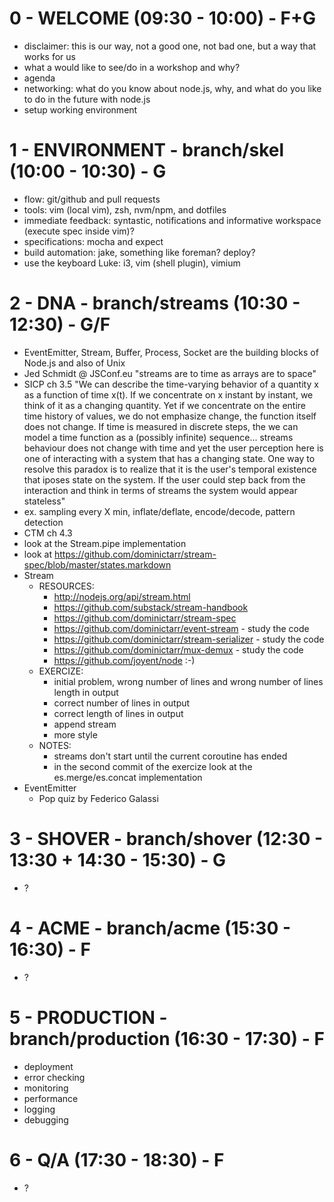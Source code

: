 # 0 - WELCOME (09:30 - 10:00) - F+G

* disclaimer: this is our way, not a good one, not bad one, but a way that works for us
* what a would like to see/do in a workshop and why?
* agenda
* networking: what do you know about node.js, why, and what do you like to do in the future with node.js
* setup working environment


# 1 - ENVIRONMENT - branch/skel (10:00 - 10:30) - G

* flow: git/github and pull requests
* tools: vim (local vim), zsh, nvm/npm, and dotfiles
* immediate feedback: syntastic, notifications and informative workspace (execute spec inside vim)?
* specifications: mocha and expect
* build automation: jake, something like foreman? deploy?
* use the keyboard Luke: i3, vim (shell plugin), vimium


# 2 - DNA - branch/streams (10:30 - 12:30) - G/F

* EventEmitter, Stream, Buffer, Process, Socket are the building blocks of Node.js and also of Unix
* Jed Schmidt @ JSConf.eu "streams are to time as arrays are to space"
* SICP ch 3.5 "We can describe the time-varying behavior of a quantity x as a function of time x(t). If we concentrate on x instant by instant, we think of it as a changing quantity. Yet if we concentrate on the entire time history of values, we do not emphasize change, the function itself does not change. If time is measured in discrete steps, the we can model a time function as a (possibly infinite) sequence... streams behaviour does not change with time and yet the user perception here is one of interacting with a system that has a changing state. One way to resolve this paradox is to realize that it is the user's temporal existence that iposes state on the system. If the user could step back from the interaction and think in terms of streams the system would appear stateless"
* ex. sampling every X min, inflate/deflate, encode/decode, pattern detection
* CTM ch 4.3
* look at the Stream.pipe implementation
* look at https://github.com/dominictarr/stream-spec/blob/master/states.markdown
* Stream
    * RESOURCES:
        * http://nodejs.org/api/stream.html
        * https://github.com/substack/stream-handbook
        * https://github.com/dominictarr/stream-spec
        * https://github.com/dominictarr/event-stream - study the code
        * https://github.com/dominictarr/stream-serializer - study the code
        * https://github.com/dominictarr/mux-demux - study the code
        * https://github.com/joyent/node :-)
    * EXERCIZE:
        * initial problem, wrong number of lines and wrong number of lines length in output
        * correct number of lines in output
        * correct length of lines in output
        * append stream
        * more style
    * NOTES:
        * streams don't start until the current coroutine has ended
        * in the second commit of the exercize look at the es.merge/es.concat implementation
* EventEmitter
    * Pop quiz by Federico Galassi


# 3 - SHOVER - branch/shover (12:30 - 13:30 + 14:30 - 15:30) - G

* ?


# 4 - ACME - branch/acme (15:30 - 16:30) - F

* ?


# 5 - PRODUCTION - branch/production (16:30 - 17:30) - F

* deployment
* error checking
* monitoring
* performance
* logging
* debugging


# 6 - Q/A (17:30 - 18:30) - F

* ?
